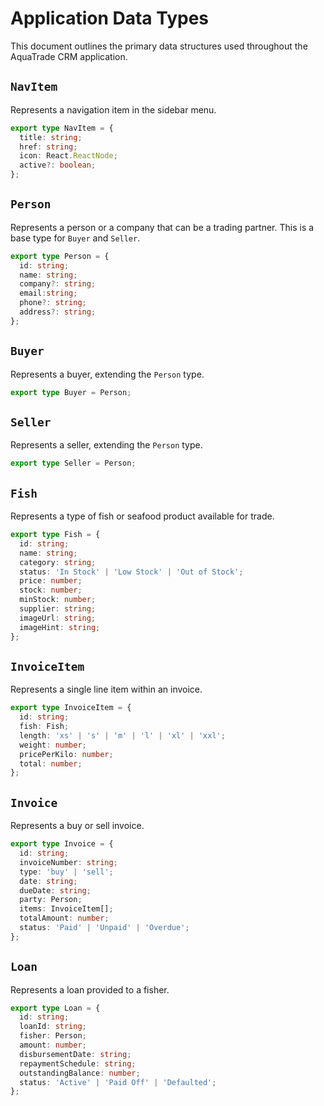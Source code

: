 # Application Data Types

This document outlines the primary data structures used throughout the AquaTrade CRM application.

## `NavItem`

Represents a navigation item in the sidebar menu.

```typescript
export type NavItem = {
  title: string;
  href: string;
  icon: React.ReactNode;
  active?: boolean;
};
```

## `Person`

Represents a person or a company that can be a trading partner. This is a base type for `Buyer` and `Seller`.

```typescript
export type Person = {
  id: string;
  name: string;
  company?: string;
  email:string;
  phone?: string;
  address?: string;
};
```

## `Buyer`

Represents a buyer, extending the `Person` type.

```typescript
export type Buyer = Person;
```

## `Seller`

Represents a seller, extending the `Person` type.

```typescript
export type Seller = Person;
```

## `Fish`

Represents a type of fish or seafood product available for trade.

```typescript
export type Fish = {
  id: string;
  name: string;
  category: string;
  status: 'In Stock' | 'Low Stock' | 'Out of Stock';
  price: number;
  stock: number;
  minStock: number;
  supplier: string;
  imageUrl: string;
  imageHint: string;
};
```

## `InvoiceItem`

Represents a single line item within an invoice.

```typescript
export type InvoiceItem = {
  id: string;
  fish: Fish;
  length: 'xs' | 's' | 'm' | 'l' | 'xl' | 'xxl';
  weight: number;
  pricePerKilo: number;
  total: number;
};
```

## `Invoice`

Represents a buy or sell invoice.

```typescript
export type Invoice = {
  id: string;
  invoiceNumber: string;
  type: 'buy' | 'sell';
  date: string;
  dueDate: string;
  party: Person;
  items: InvoiceItem[];
  totalAmount: number;
  status: 'Paid' | 'Unpaid' | 'Overdue';
};
```

## `Loan`

Represents a loan provided to a fisher.

```typescript
export type Loan = {
  id: string;
  loanId: string;
  fisher: Person;
  amount: number;
  disbursementDate: string;
  repaymentSchedule: string;
  outstandingBalance: number;
  status: 'Active' | 'Paid Off' | 'Defaulted';
};
```
